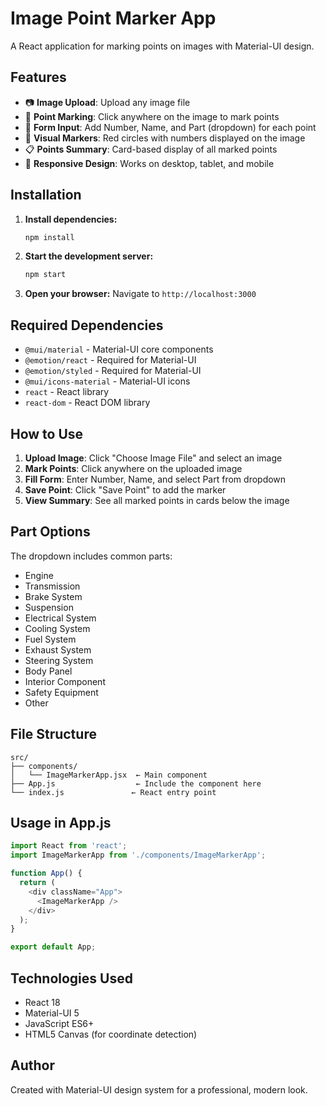 # Image Point Marker App

A React application for marking points on images with Material-UI design.

## Features

- 📷 **Image Upload**: Upload any image file
- 🎯 **Point Marking**: Click anywhere on the image to mark points
- 📝 **Form Input**: Add Number, Name, and Part (dropdown) for each point
- 🔴 **Visual Markers**: Red circles with numbers displayed on the image
- 📋 **Points Summary**: Card-based display of all marked points
- 📱 **Responsive Design**: Works on desktop, tablet, and mobile

## Installation

1. **Install dependencies:**
   ```bash
   npm install
   ```

2. **Start the development server:**
   ```bash
   npm start
   ```

3. **Open your browser:**
   Navigate to `http://localhost:3000`

## Required Dependencies

- `@mui/material` - Material-UI core components
- `@emotion/react` - Required for Material-UI
- `@emotion/styled` - Required for Material-UI
- `@mui/icons-material` - Material-UI icons
- `react` - React library
- `react-dom` - React DOM library

## How to Use

1. **Upload Image**: Click "Choose Image File" and select an image
2. **Mark Points**: Click anywhere on the uploaded image
3. **Fill Form**: Enter Number, Name, and select Part from dropdown
4. **Save Point**: Click "Save Point" to add the marker
5. **View Summary**: See all marked points in cards below the image

## Part Options

The dropdown includes common parts:
- Engine
- Transmission
- Brake System
- Suspension
- Electrical System
- Cooling System
- Fuel System
- Exhaust System
- Steering System
- Body Panel
- Interior Component
- Safety Equipment
- Other

## File Structure

```
src/
├── components/
│   └── ImageMarkerApp.jsx  ← Main component
├── App.js                  ← Include the component here
└── index.js               ← React entry point
```

## Usage in App.js

```javascript
import React from 'react';
import ImageMarkerApp from './components/ImageMarkerApp';

function App() {
  return (
    <div className="App">
      <ImageMarkerApp />
    </div>
  );
}

export default App;
```

## Technologies Used

- React 18
- Material-UI 5
- JavaScript ES6+
- HTML5 Canvas (for coordinate detection)

## Author

Created with Material-UI design system for a professional, modern look.